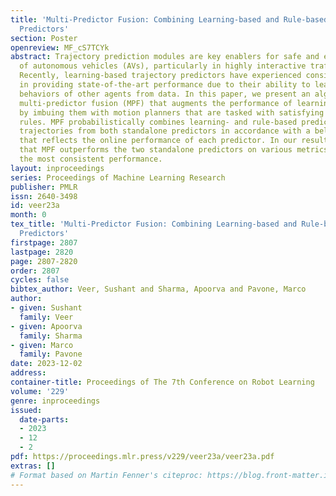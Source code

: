 ```yaml
---
title: 'Multi-Predictor Fusion: Combining Learning-based and Rule-based Trajectory
  Predictors'
section: Poster
openreview: MF_cS7TCYk
abstract: Trajectory prediction modules are key enablers for safe and efficient planning
  of autonomous vehicles (AVs), particularly in highly interactive traffic scenarios.
  Recently, learning-based trajectory predictors have experienced considerable success
  in providing state-of-the-art performance due to their ability to learn multimodal
  behaviors of other agents from data. In this paper, we present an algorithm called
  multi-predictor fusion (MPF) that augments the performance of learning-based predictors
  by imbuing them with motion planners that are tasked with satisfying logic-based
  rules. MPF probabilistically combines learning- and rule-based predictors by mixing
  trajectories from both standalone predictors in accordance with a belief distribution
  that reflects the online performance of each predictor. In our results, we show
  that MPF outperforms the two standalone predictors on various metrics and delivers
  the most consistent performance.
layout: inproceedings
series: Proceedings of Machine Learning Research
publisher: PMLR
issn: 2640-3498
id: veer23a
month: 0
tex_title: 'Multi-Predictor Fusion: Combining Learning-based and Rule-based Trajectory
  Predictors'
firstpage: 2807
lastpage: 2820
page: 2807-2820
order: 2807
cycles: false
bibtex_author: Veer, Sushant and Sharma, Apoorva and Pavone, Marco
author:
- given: Sushant
  family: Veer
- given: Apoorva
  family: Sharma
- given: Marco
  family: Pavone
date: 2023-12-02
address:
container-title: Proceedings of The 7th Conference on Robot Learning
volume: '229'
genre: inproceedings
issued:
  date-parts:
  - 2023
  - 12
  - 2
pdf: https://proceedings.mlr.press/v229/veer23a/veer23a.pdf
extras: []
# Format based on Martin Fenner's citeproc: https://blog.front-matter.io/posts/citeproc-yaml-for-bibliographies/
---
```

